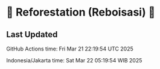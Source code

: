 
# 🌳 Reforestation (Reboisasi) 🌲

## Last Updated

GitHub Actions time: Fri Mar 21 22:19:54 UTC 2025

Indonesia/Jakarta time: Sat Mar 22 05:19:54 WIB 2025
